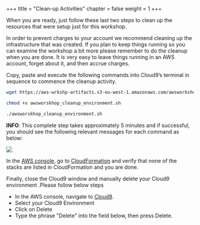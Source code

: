 +++
title = "Clean-up Activities"
chapter = false
weight = 1
+++

When you are ready, just follow these last two steps to clean up the resources that were setup just for this workshop.

In order to prevent charges to your account we recommend cleaning up the infrastructure that was created. If you plan to keep things running so you can examine the workshop a bit more please remember to do the cleanup when you are done. It is very easy to leave things running in an AWS account, forget about it, and then accrue charges.

Copy, paste and execute the following commands into Cloud9’s terminal in sequence to commence the cleanup activity.


```bash
wget https://aws-wrkshp-artifacts.s3-eu-west-1.amazonaws.com/awsworkshop_infrastructure_artefacts/awsworskhop_cleanup_environment.sh
```

```bash
chmod +x awsworskhop_cleanup_environment.sh
```

```bash
./awsworskhop_cleanup_environment.sh
```

**INFO**: This complete step takes approximately 5 minutes and if successful, you should see the following relevant messages for each command as below:


![](/images/cleanup/1.jpg)

In the [AWS console](https://aws.amazon.com/console/), go to [CloudFormation](https://console.aws.amazon.com/cloudformation/home) and verify that none of the stacks are listed in CloudFormation and you are done.

Finally, close the Cloud9 window and manually delete your Cloud9 environment .Please follow below steps
- In the AWS console, navigate to [Cloud9](https://console.aws.amazon.com/cloud9/home). 
- Select your Cloud9 Environment
- Click on Delete
- Type the phrase "Delete" into the field below, then press Delete.

